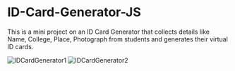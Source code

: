 # ID-Card-Generator-JS
This is a mini project on an ID Card Generator that collects details like Name, College, Place, Photograph from students and generates their virtual ID cards.

![IDCardGenerator1](https://github.com/Yaswanth2k4/ID-Card-Generator-JS/assets/118299901/f8cb03cf-8eac-4de6-b803-139006d70fdf)
![IDCardGenerator2](https://github.com/Yaswanth2k4/ID-Card-Generator-JS/assets/118299901/6dfbf24f-1b44-4e40-a391-a9d1e6d59618)


